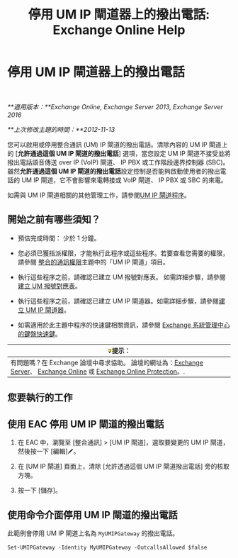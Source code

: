 ﻿---
title: '停用 UM IP 閘道器上的撥出電話: Exchange Online Help'
TOCTitle: 停用 UM IP 閘道器上的撥出電話
ms:assetid: a3777cc6-37e4-4359-ada3-a962ac0ef0c3
ms:mtpsurl: https://technet.microsoft.com/zh-tw/library/Bb232153(v=EXCHG.150)
ms:contentKeyID: 50473871
ms.date: 05/23/2018
mtps_version: v=EXCHG.150
ms.translationtype: MT
---

# 停用 UM IP 閘道器上的撥出電話

 

_**適用版本：**Exchange Online, Exchange Server 2013, Exchange Server 2016_

_**上次修改主題的時間：**2012-11-13_

您可以啟用或停用整合通訊 (UM) IP 閘道的撥出電話。清除內容的 UM IP 閘道上的 \[**允許通過這個 UM IP 閘道的撥出電話**\] 選項，當您設定 UM IP 閘道不接受並將撥出電話語音傳送 over IP (VoIP) 閘道、 IP PBX 或工作階段邊界控制器 (SBC)。雖然**允許通過這個 UM IP 閘道的撥出電話**設定控制是否能夠啟動使用者的撥出電話的 UM IP 閘道，它不會影響來電轉接或 VoIP 閘道、 IP PBX 或 SBC 的來電。

如需與 UM IP 閘道相關的其他管理工作，請參閱[UM IP 閘道程序](um-ip-gateway-procedures-exchange-2013-help.md)。

## 開始之前有哪些須知？

  - 預估完成時間： 少於 1 分鐘。

  - 您必須已獲指派權限，才能執行此程序或這些程序。若要查看您需要的權限，請參閱 [整合的通訊權限](unified-messaging-permissions-exchange-2013-help.md)主題中的「UM IP 閘道」項目。

  - 執行這些程序之前，請確認已建立 UM 撥號對應表。 如需詳細步驟，請參閱[建立 UM 撥號對應表](create-a-um-dial-plan-exchange-2013-help.md)。

  - 執行這些程序之前，請確認已建立 UM IP 閘道器。如需詳細步驟，請參閱[建立 UM IP 閘道器](create-a-um-ip-gateway-exchange-2013-help.md)。

  - 如需適用於此主題中程序的快速鍵相關資訊，請參閱 [Exchange 系統管理中心的鍵盤快速鍵](keyboard-shortcuts-in-the-exchange-admin-center-exchange-online-protection-help.md)。

<table>
<thead>
<tr class="header">
<th><img src="images/Bb124558.tip(EXCHG.150).gif" title="提示" alt="提示" />提示：</th>
</tr>
</thead>
<tbody>
<tr class="odd">
<td>有問題嗎？在 Exchange 論壇中尋求協助。 論壇的網址為：<a href="https://go.microsoft.com/fwlink/p/?linkid=60612">Exchange Server</a>、 <a href="https://go.microsoft.com/fwlink/p/?linkid=267542">Exchange Online</a> 或 <a href="https://go.microsoft.com/fwlink/p/?linkid=285351">Exchange Online Protection</a>。.</td>
</tr>
</tbody>
</table>


## 您要執行的工作

## 使用 EAC 停用 UM IP 閘道的撥出電話

1.  在 EAC 中，瀏覽至 \[整合通訊\] \> \[UM IP 閘道\]，選取要變更的 UM IP 閘道，然後按一下 \[編輯\]![編輯圖示](images/JJ218640.6f53ccb2-1f13-4c02-bea0-30690e6ea71d(EXCHG.150).gif "編輯圖示")。

2.  在 \[UM IP 閘道\] 頁面上，清除 \[允許透過這個 UM IP 閘道撥出電話\] 旁的核取方塊。

3.  按一下 \[儲存\]。

## 使用命令介面停用 UM IP 閘道的撥出電話

此範例會停用 UM IP 閘道上名為 `MyUMIPGateway` 的撥出電話。

    Set-UMIPGateway -Identity MyUMIPGateway -OutcallsAllowed $false

